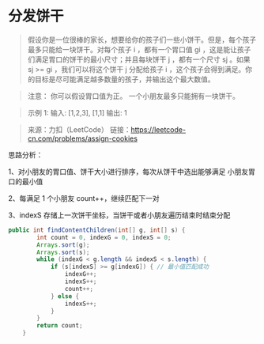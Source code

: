 ﻿# 分发饼干
>假设你是一位很棒的家长，想要给你的孩子们一些小饼干。但是，每个孩子最多只能给一块饼干。对每个孩子 i ，都有一个胃口值 gi ，这是能让孩子们满足胃口的饼干的最小尺寸；并且每块饼干 j ，都有一个尺寸 sj 。如果 sj >= gi ，我们可以将这个饼干 j 分配给孩子 i ，这个孩子会得到满足。你的目标是尽可能满足越多数量的孩子，并输出这个最大数值。

>注意：
你可以假设胃口值为正。
一个小朋友最多只能拥有一块饼干。

>示例 1:
输入: [1,2,3], [1,1]
输出: 1

>来源：力扣（LeetCode）
链接：https://leetcode-cn.com/problems/assign-cookies

思路分析：

1、对小朋友的胃口值、饼干大小进行排序，每次从饼干中选出能够满足 小朋友胃口的最小值

2、每满足 1 个小朋友 count++，继续匹配下一对

3、indexS 存储上一次饼干坐标，当饼干或者小朋友遍历结束时结束分配

```java
public int findContentChildren(int[] g, int[] s) {
        int count = 0, indexG = 0, indexS = 0;
        Arrays.sort(g);
        Arrays.sort(s);
        while (indexG < g.length && indexS < s.length) {
            if (s[indexS] >= g[indexG]) { // 最小值匹配成功
                indexG++;
                indexS++;
                count++;
            } else {
                indexS++;
            }
        }
        return count;
    }
```

